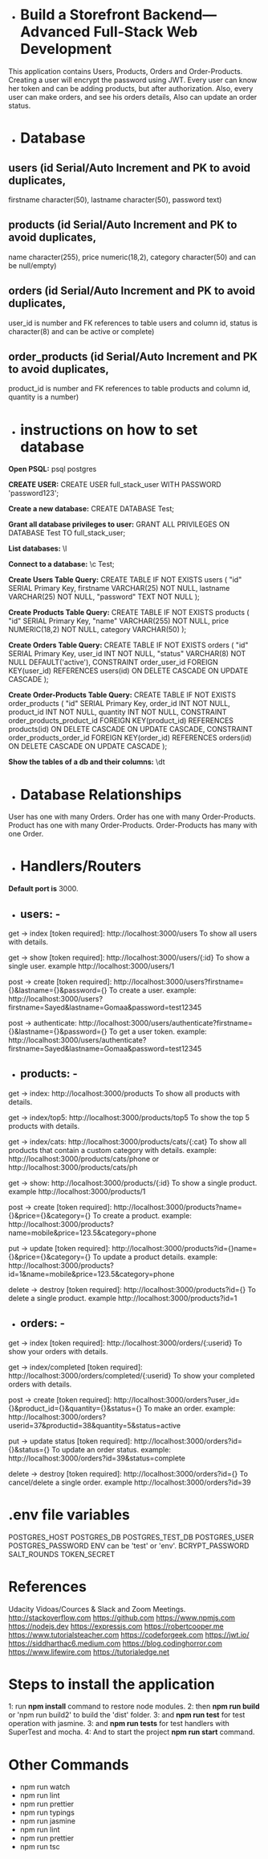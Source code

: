 + # Build a Storefront Backend—Advanced Full-Stack Web Development

This application contains Users, Products, Orders and Order-Products. Creating a user will encrypt the password using JWT. Every user can know her token and can be adding products, but after authorization. Also, every user can make orders, and see his orders details, Also can update an order status.

+ # Database

## **users** (id Serial/Auto Increment and PK to avoid duplicates, 
firstname character(50), 
lastname character(50), 
password text)
## **products** (id Serial/Auto Increment and PK to avoid duplicates, 
name character(255), 
price numeric(18,2), 
category character(50) and can be null/empty)
## **orders** (id Serial/Auto Increment and PK to avoid duplicates, 
user_id is number and FK references to table users and column id,
status is character(8) and can be active or complete)
## **order_products** (id Serial/Auto Increment and PK to avoid duplicates, 
product_id is number and FK references to table products and column id,
quantity is a number)

+ # instructions on how to set database

**Open PSQL:** psql postgres

**CREATE USER:** CREATE USER full_stack_user WITH PASSWORD 'password123';

**Create a new database:** CREATE DATABASE Test;

**Grant all database privileges to user:** GRANT ALL PRIVILEGES ON DATABASE Test TO full_stack_user;

**List databases:** \l

**Connect to a database:** \c Test;

**Create Users Table Query:** CREATE TABLE IF NOT EXISTS users 
(
	"id" SERIAL Primary Key, 
	firstname VARCHAR(25) NOT NULL, 
	lastname VARCHAR(25) NOT NULL, 
	"password" TEXT NOT NULL
);

**Create Products Table Query:** CREATE TABLE IF NOT EXISTS products 
(
	"id" SERIAL Primary Key, 
	"name" VARCHAR(255) NOT NULL, 
	price NUMERIC(18,2) NOT NULL, 
	category VARCHAR(50)
);

**Create Orders Table Query:** CREATE TABLE IF NOT EXISTS orders 
(
	"id" SERIAL Primary Key, 
	user_id INT NOT NULL, 
	"status" VARCHAR(8) NOT NULL DEFAULT('active'),
	CONSTRAINT order_user_id FOREIGN KEY(user_id) REFERENCES users(id) ON DELETE CASCADE ON UPDATE CASCADE
);

**Create Order-Products Table Query:** CREATE TABLE IF NOT EXISTS order_products 
(
	"id" SERIAL Primary Key, 
	order_id INT NOT NULL, 
	product_id INT NOT NULL, 
	quantity INT NOT NULL, 
	CONSTRAINT order_products_product_id FOREIGN KEY(product_id) REFERENCES products(id) ON DELETE CASCADE ON UPDATE CASCADE,
	CONSTRAINT order_products_order_id FOREIGN KEY(order_id) REFERENCES orders(id) ON DELETE CASCADE ON UPDATE CASCADE
);

**Show the tables of a db and their columns:** \dt


+ # Database Relationships 

User has one with many Orders.
Order has one with many Order-Products.
Product has one with many Order-Products.
Order-Products has many with one Order.

+ # Handlers/Routers

**Default port is** 3000.

+ ## users: -

get -> index [token required]: http://localhost:3000/users To show all users with details.

get -> show [token required]: http://localhost:3000/users/{:id} To show a single user.
example http://localhost:3000/users/1

post -> create [token required]: http://localhost:3000/users?firstname={}&lastname={}&password={} To create a user. 
example: http://localhost:3000/users?firstname=Sayed&lastname=Gomaa&password=test12345

post -> authenticate: http://localhost:3000/users/authenticate?firstname={}&lastname={}&password={} To get a user token. 
example: http://localhost:3000/users/authenticate?firstname=Sayed&lastname=Gomaa&password=test12345


+ ## products: -
get -> index: http://localhost:3000/products To show all products with details.

get -> index/top5: http://localhost:3000/products/top5 To show the top 5 products with details.

get -> index/cats: http://localhost:3000/products/cats/{:cat} To show all products that contain a custom category with details. 
example: http://localhost:3000/products/cats/phone or http://localhost:3000/products/cats/ph

get -> show: http://localhost:3000/products/{:id} To show a single product. 
example http://localhost:3000/products/1

post -> create [token required]: http://localhost:3000/products?name={}&price={}&category={} To create a product. 
example: http://localhost:3000/products?name=mobile&price=123.5&category=phone

put -> update [token required]: http://localhost:3000/products?id={}name={}&price={}&category={} To update a product details. 
example: http://localhost:3000/products?id=1&name=mobile&price=123.5&category=phone

delete -> destroy [token required]: http://localhost:3000/products?id={} To delete a single product. 
example http://localhost:3000/products?id=1


+ ## orders: -
get -> index [token required]: http://localhost:3000/orders/{:userid} To show your orders with details.

get -> index/completed [token required]: http://localhost:3000/orders/completed/{:userid} To show your completed orders with details.

post -> create [token required]: http://localhost:3000/orders?user_id={}&product_id={}&quantity={}&status={} To make an order. 
example: http://localhost:3000/orders?userid=37&productid=38&quantity=5&status=active

put -> update status [token required]: http://localhost:3000/orders?id={}&status={} To update an order status. 
example: http://localhost:3000/orders?id=39&status=complete

delete -> destroy [token required]: http://localhost:3000/orders?id={} To cancel/delete a single order. 
example http://localhost:3000/orders?id=39


# .env file variables

POSTGRES_HOST
POSTGRES_DB
POSTGRES_TEST_DB
POSTGRES_USER
POSTGRES_PASSWORD
ENV can be 'test' or 'env'.
BCRYPT_PASSWORD
SALT_ROUNDS
TOKEN_SECRET

# References

Udacity Vidoas/Cources & Slack and Zoom Meetings.
http://stackoverflow.com
https://github.com
https://www.npmjs.com
https://nodejs.dev
https://expressjs.com
https://robertcooper.me
https://www.tutorialsteacher.com
https://codeforgeek.com
https://jwt.io/
https://siddharthac6.medium.com
https://blog.codinghorror.com
https://www.lifewire.com
https://tutorialedge.net

# Steps to install the application

1: run **npm install** command to restore node modules.
2: then **npm run build** or 'npm run build2' to build the 'dist' folder.
3: and **npm run test** for test operation with jasmine.
3: and **npm run tests** for test handlers with SuperTest and mocha.
4: And to start the project **npm run start** command.

# Other Commands

-   npm run watch
-   npm run lint
-   npm run prettier
-   npm run typings
-   npm run jasmine
-   npm run lint
-   npm run prettier
-   npm run tsc